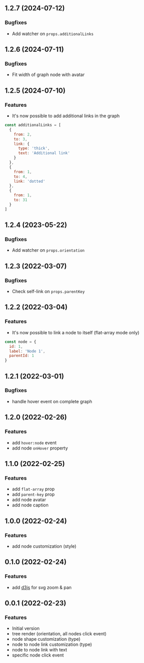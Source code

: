 ## 1.2.7 (2024-07-12)

### Bugfixes

+ Add watcher on `props.additionalLinks`

## 1.2.6 (2024-07-11)

### Bugfixes

+ Fit width of graph node with avatar

## 1.2.5 (2024-07-10)

### Features

+ It's now possible to add additional links in the graph

```js
const additionalLinks = [
  {
    from: 2,
    to: 3,
    link: {
      type: 'thick',
      text: 'Additional link'
    }
  },
  {
    from: 1,
    to: 4,
    link: 'dotted'
  },
  {
    from: 1,
    to: 31
  }
]
```

## 1.2.4 (2023-05-22)

### Bugfixes

+ Add watcher on `props.orientation`

## 1.2.3 (2022-03-07)

### Bugfixes

+ Check self-link on `props.parentKey`

## 1.2.2 (2022-03-04)

### Features

+ It's now possible to link a node to itself (flat-array mode only)

```js
const node = {
  id: 1,
  label: 'Node 1',
  parentId: 1
}
```

## 1.2.1 (2022-03-01)

### Bugfixes

+ handle hover event on complete graph

## 1.2.0 (2022-02-26)

### Features

+ add `hover:node` event
+ add node `onHover` property

## 1.1.0 (2022-02-25)

### Features

+ add `flat-array` prop
+ add `parent-key` prop
+ add node avatar
+ add node caption

## 1.0.0 (2022-02-24)

### Features

+ add node customization (style)

## 0.1.0 (2022-02-24)

### Features

+ add [d3js](https://d3js.org/) for svg zoom & pan

## 0.0.1 (2022-02-23)

### Features

+ Initial version
+ tree render (orientation, all nodes click event)
+ node shape customization (type)
+ node to node link customization (type)
+ node to node link with text
+ specific node click event
